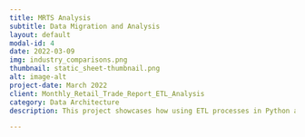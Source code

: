 ```yaml
---
title: MRTS Analysis
subtitle: Data Migration and Analysis
layout: default
modal-id: 4
date: 2022-03-09
img: industry_comparisons.png
thumbnail: static_sheet-thumbnail.png
alt: image-alt
project-date: March 2022
client: Monthly_Retail_Trade_Report_ETL_Analysis
category: Data Architecture
description: This project showcases how using ETL processes in Python and SQL help identify and predict spending trends.

---
```

